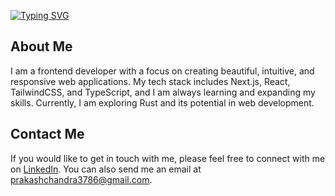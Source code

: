 [![Typing SVG](https://readme-typing-svg.herokuapp.com?font=poppins&size=25&pause=1000&color=F79200&width=435&lines=Hi%F0%9F%91%8B%2C+I'm+Rahul+krishnan;I'm+a+Full+Stack+developer)](https://git.io/typing-svg)

## About Me

I am a frontend developer with a focus on creating beautiful, intuitive, and responsive web applications. My tech stack includes Next.js, React, TailwindCSS, and TypeScript, and I am always learning and expanding my skills. Currently, I am exploring Rust and its potential in web development.

## Contact Me

If you would like to get in touch with me, please feel free to connect with me on [LinkedIn](https://www.linkedin.com/in/rahul-krishnan-74358b1ab/). You can also send me an email at [prakashchandra3786@gmail.com](mailto:rahulkrishnanr016@gmail.com).

<!--
https://readme-typing-svg.herokuapp.com/demo/
-->
